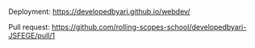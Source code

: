 Deployment: https://developedbyari.github.io/webdev/

Pull request: https://github.com/rolling-scopes-school/developedbyari-JSFEGE/pull/1
